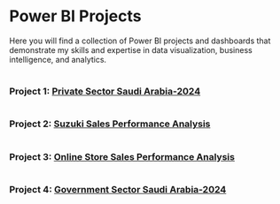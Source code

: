 # Power BI Projects
Here you will find a collection of Power BI projects and dashboards that demonstrate my skills and expertise in data visualization, business intelligence, and analytics.

#
### Project 1: [Private Sector Saudi Arabia-2024](https://github.com/Malik-Almalki/Private-Sector-Saudi-Arabia-2024/blob/main/README.md)
#
### Project 2: [Suzuki Sales Performance Analysis](https://github.com/Malik-Almalki/Suzuki-Sales-Performance-Analysis)
#
### Project 3: [Online Store Sales Performance Analysis](https://github.com/Malik-Almalki/Online-Store-Sales/blob/main/README.md)
#
### Project 4: [Government Sector Saudi Arabia-2024](https://github.com/Malik-Almalki/Government-Sector-Saudi-Arabia-2024/blob/main/README.md)





